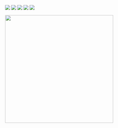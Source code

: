 <div align="center>
   # Hi I am Minju, a Neuroscientist 👋

            
            
<!--
**MINJU511/MINJU511** is a ✨ _special_ ✨ repository because its `README.md` (this file) appears on your GitHub profile.

Here are some ideas to get you started:

- 🔭 I’m currently working on ...
- 🌱 I’m currently learning ...
- 👯 I’m looking to collaborate on ...
- 🤔 I’m looking for help with ...
- 💬 Ask me about ...
- 📫 How to reach me: ...
- 😄 Pronouns: ...
- ⚡ Fun fact: ...
-->

<img src="https://img.shields.io/badge/Python-3776AB?style=flat-square&logo=Python&logoColor=white"/></a>   <img src="https://img.shields.io/badge/Signal processing (EEG,MEG)-3776AB?style=flat-square&logo=Python&logoColor=white"/></a>   <img src="https://img.shields.io/badge/R-red?style=flat-square&logo=R&logoColor=white"/></a>   <img src="https://img.shields.io/badge/Data visualization (ggplot2)-orange?style=flat-square&logo=R&logoColor=white"/></a>   <img src="https://img.shields.io/badge/MATLAB-yellow?style=flat-square&logo=MATLAB&logoColor=white"/></a>   <img src="https://img.shields.io/badge/MySQL-lightgrey?style=flat-square&logo=MySQL&logoColor=white"/></a> 


<a href = "https://api.gitofolio.com/portfolio/2254/2258"><img src = "https://api.gitofolio.com/portfoliocard/svg/2258?color=white" style="width:353px; height:auto; "/></a>

</div>
